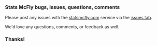 ### Stats McFly bugs, issues, questions, comments

Please post any issues with the [statsmcfly.com](https://statsmcfly.com) service via the [issues tab](https://github.com/statsmcfly/statsmcfly-issues/issues).

We'd love any questions, comments, or feedback as well.

### Thanks!
